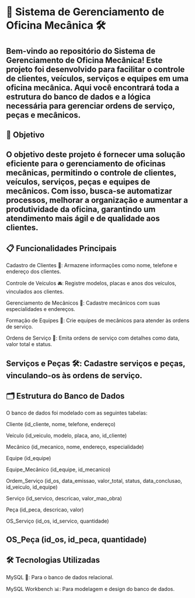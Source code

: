 # 🚗 Sistema de Gerenciamento de Oficina Mecânica 🛠️

Bem-vindo ao repositório do Sistema de Gerenciamento de Oficina Mecânica! Este projeto foi desenvolvido para facilitar o controle de clientes, veículos, serviços e equipes em uma oficina mecânica. Aqui você encontrará toda a estrutura do banco de dados e a lógica necessária para gerenciar ordens de serviço, peças e mecânicos.
---
## 🎯 Objetivo

O objetivo deste projeto é fornecer uma solução eficiente para o gerenciamento de oficinas mecânicas, permitindo o controle de clientes, veículos, serviços, peças e equipes de mecânicos. Com isso, busca-se automatizar processos, melhorar a organização e aumentar a produtividade da oficina, garantindo um atendimento mais ágil e de qualidade aos clientes.
---
## 📋 Funcionalidades Principais
Cadastro de Clientes 👤: Armazene informações como nome, telefone e endereço dos clientes.

Controle de Veículos 🚘: Registre modelos, placas e anos dos veículos, vinculados aos clientes.

Gerenciamento de Mecânicos 🔧: Cadastre mecânicos com suas especialidades e endereços.

Formação de Equipes 👥: Crie equipes de mecânicos para atender às ordens de serviço.

Ordens de Serviço 📑: Emita ordens de serviço com detalhes como data, valor total e status.

Serviços e Peças 🛠️: Cadastre serviços e peças, vinculando-os às ordens de serviço.
---
## 🗂️ Estrutura do Banco de Dados
O banco de dados foi modelado com as seguintes tabelas:

Cliente (id_cliente, nome, telefone, endereço)

Veículo (id_veiculo, modelo, placa, ano, id_cliente)

Mecânico (id_mecanico, nome, endereço, especialidade)

Equipe (id_equipe)

Equipe_Mecânico (id_equipe, id_mecanico)

Ordem_Serviço (id_os, data_emissao, valor_total, status, data_conclusao, id_veiculo, id_equipe)

Serviço (id_servico, descricao, valor_mao_obra)

Peça (id_peca, descricao, valor)

OS_Serviço (id_os, id_servico, quantidade)

OS_Peça (id_os, id_peca, quantidade)
---
## 🛠️ Tecnologias Utilizadas
MySQL 🐬: Para o banco de dados relacional.

MySQL Workbench 📊: Para modelagem e design do banco de dados.

